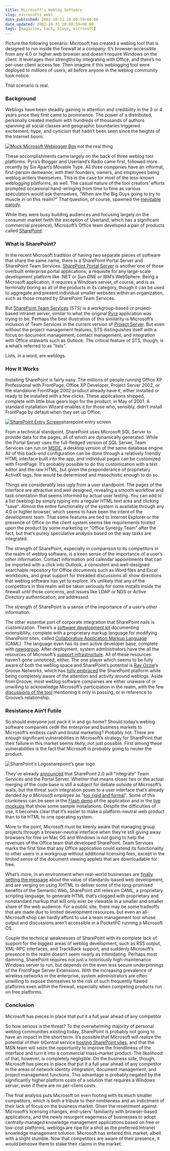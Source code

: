 ```yaml
---
title: Microsoft's Weblog Software
slug: microsofts_webl
date_published: 2002-10-31 20:00:59+00:00
date_updated: 2002-10-31 20:00:59+00:00
tags: [magazine, tech, blogs, microsoft]
---
```

Picture the following scenario: Microsoft has created a weblog tool that is designed to run inside the firewall at a company. It’s browser-accessible from any 4.0 or higher web browser and doesn’t require Windows on the client. It leverages their strengths by integrating with Office, and there’s no per-user client access fee. Then imagine if this weblogging tool were deployed to *millions* of users, all before anyone in the weblog community took notice.

That scenario is real.

### Background

Weblogs have been steadily gaining in attention and credibility in the 3 or 4 years since they first came to prominence. The power of a distributed, personally created medium with hundreds of thousands of authors spanning all social classes and geographic boundaries triggered excitement, hype, and cynicism that hadn’t been seen since the heights of the Internet boom.

[![Mock Microsoft Weblogger Box](/images/msblog.jpg)](http://www.wrongwaygoback.com/wetlogarchive/archive.asp?2002_02_17_archive.html#9865330) not the real thing

These accomplishments came largely on the back of three weblog tool platforms. Pyra’s Blogger and Userland’s Radio came first, followed more recently by Six Apart’s Movable Type. All three companies have an informal, first-person demeanor, with their founders, owners, and employees being weblog writers themselves. This is the case for most of the less-known weblogging platforms, as well. The casual nature of the tool creators’ efforts prompted occasional hand-wringing from time to time as various speculators would ask themselves, “When are the Big Guys going to try to muscle in on this realm?” That question, of course, spawned the [inevitable parody](http://www.wrongwaygoback.com/wetlogarchive/archive.asp?2002_02_17_archive.html#9865330).

While they were busy building audiences and focusing largely on the consumer market (with the exception of Userland, which has a significant commercial presence), Microsoft’s Office team developed a pair of products called [SharePoint](http://www.microsoft.com/sharepoint/).

### What is SharePoint?

In the recent Microsoft tradition of having two separate pieces of software that share the same name, there is a SharePoint Portal Server and SharePoint Team Services. [SharePoint Portal Server](http://www.microsoft.com/sharepoint/portalserver.asp) is another one of those overbuilt enterprise portal applications, a requisite for any large-scale development platform like .NET or Sun ONE or IBM’s WebSphere. Being a Microsoft application, it requires a Windows server, of course, and is as terminally boring as all of the products in its category, though it can be used to aggregate and present individual smaller websites within an organization, such as those created by SharePoint Team Services.

But [SharePoint Team Services](http://www.microsoft.com/frontpage/sharepoint/fastfacts.htm) (STS) is a workgroup-based or project-based intranet server, similar to what the original [Pyra](http://www.theobvious.com/archive/2000/05/01.html) application was trying to be. Perhaps the best illustration of this similarity is Microsoft’s inclusion of Team Services in the current version of [Project Server](http://www.microsoft.com/projectserver/). But even without the project management features, STS distinguishes itself with a focus on document management, contact management, and integration with Office stalwarts such as Outlook. The critical feature of STS, though, is a what’s referred to as "lists".

Lists, in a word, are weblogs.

### How It Works

Installing SharePoint is fairly easy. The millions of people running Office XP Professional with FrontPage, Office XP Developer, Project Server 2002, or the standalone FrontPage 2002 product already have it, either installed or ready to be installed with a few clicks. These applications shipped, complete with little blue gears logo for the product, in May of 2001. A standard installation Wizard enables it for those who, sensibly, didn’t install FrontPage by default when they set up Office.

[![SharePoint Entry Screen](/images/sharepointlist_thumb.png)](https://cdn.glitch.global/71e5579f-aba0-499a-b200-01549a2a80ce/sharepointlist.png?v=1730091428500)sharepoint entry screen

From a technical standpoint, SharePoint uses Microsoft SQL Server to provide data for the pages, all of which are dynamically generated. While the Portal Server uses the full-fledged version of SQL Server, Team Services can run on [MSDE](http://www.microsoft.com/sql/techinfo/development/2000/MSDE2000.asp), a desktop version of the same database engine. All of this back-end configuration can be done through a relatively friendly HTML interface built into the app, and individual pages can be customized with FrontPage. It’s probably possible to do this customization with a text editor and the raw HTML, but given the preponderance of proprietary ActiveX tags, few would be determined and masochistic enough to do so.

Things are considerably less ugly from a user standpoint. The pages of the interface are attractive and well designed, revealing a smooth workflow and task orientation that seems informed by actual user testing. You can add to a list (weblog) by simply typing into a regular HTML text area and clicking "save". Almost the entire functionality of the system is available through any 4.0 or higher browser, which seems to have been the intent of the development team. That some features are tied to Internet Explorer or the presence of Office on the client system seems like requirements foisted upon the product by some marketing or "Office Synergy Team" after the fact, but that’s purely speculative analysis based on the way tasks are integrated.

The strength of SharePoint, especially in comparison to its competitors in the realm of weblog software, is a keen sense of the importance of a user’s *other* information. Contact information and calendar appointments that can be imported with a click into Outlook, a consistent and well-designed searchable repository for Office documents such as Word files and Excel workbooks, and great support for threaded discussions all show directions that weblog software has yet to explore. It’s unlikely that any of the competitors in this realm will be taken seriously for some installs inside the firewall *until* those concerns, and issues like LDAP or NDS or Active Directory authentication, are addressed.

The strength of SharePoint is a sense of the importance of a user’s *other* information.

The other essential part of corporate integration that SharePoint nails is customization. There’s a [software development kit](http://msdn.microsoft.com/library/default.asp?url=/library/en-us/spsdk11/Intro/introduc.asp) documenting extensibility, complete with a proprietary markup language for modifying SharePoint sites, called [Collaborative Application Markup Language](http://msdn.microsoft.com/library/default.asp?url=/library/en-us/spsdk11/caml_schema/spxmlconcaml.asp) (CAML). The language even has its own active developer base, complete with [newsgroup](news://msnews.microsoft.com/microsoft.public.sharepoint.teamservices.caml). After deployment, system administrators have the all the resources of Microsoft’s [support infrastructure](http://www.microsoft.com/technet/treeview/default.asp?url=/technet/prodtechnol/sharepnt/default.asp). All of these resources haven’t gone unnoticed, either. The one player which seems to be fully aware of both the weblog space and SharePoint’s potential is [Ray Ozzie](http://www.ozzie.net/blog/)‘s Groove Networks, which has [fully embraced](http://www.groove.net/about/microsoft/sharepoint.html) the SharePoint platform while being completely aware of the attention and activity around weblogs. Aside from Groove, most weblog software companies are either unaware of or unwilling to acknowledge Microsoft’s participation in the realm, with the few [discussions of the tool](http://theflangynews.editthispage.com/2002/03/26) mentioning it only in passing, or in reference to Groove’s relationship.

### Resistance Ain’t Futile

So should everyone just pack it in and go home? Should today’s weblog software companies cede the enterprise and business markets to Microsoft’s endless cash and brutal marketing? Probably not. There are enough significant vulnerabilities in Microsoft’s strategy for SharePoint that their failure in this market seems *likely*, not just possible. First among these vulnerabilities is the fact that Microsoft is probably going to neuter the product.

![SharePoint's Logo](/images/gears.gif)sharepoint’s gear logo

They’ve already [announced](http://www.crn.com/Sections/BreakingNews/breakingnews.asp?ArticleID=36329) that SharePoint 2.0 will “integrate” Team Services and the Portal Server. Whether that means closer ties or the actual merging of the code base is still a subject for debate outside of Microsoft’s walls, but the threat such integration poses to a user interface that’s already derided *by a Microsoft employee* as "[too rigid and formal](http://sapid.com/tww/archives/2002/03/26.html)". Some of this clunkiness can be seen in the [Flash demo](http://www.microsoft.com/frontpage/sharepoint/howto.htm) of the application and in the [live mockups](http://www.sharepointsample.com/samplesites.htm) that show some sample installations. Despite the difficulties of use, it becomes clear that it’s easier to make a platform-neutral web product than to tie HTML to one operating system.

More to the point, Microsoft must be keenly aware that managing group projects through a browser-neutral interface when they’re still giving away browsers for free on Mac OS and Windows is *not* going to help the revenues of the Office team that developed SharePoint. Team Services marks the first time that any Office application could extend its functionality to other users in a workgroup without additional licensing fees, except in the limited sense of the document viewing applets that are downloadable for free.

What’s more, in an environment when real-world businesses are [finally getting the message](http://devedge.netscape.com/viewsource/2002/wired-interview/) about the value of standards-based web development, and are verging on using XHTML to deliver some of the long-promised benefits of the Semantic Web, SharePoint still relies on CAML, a proprietary scripting language, to generate HTML that’s clogged with proprietary and nonstandard markup that will only ever be viewable in a smaller and smaller share of the web audience. For a public site, there may be some tradeoffs that are made due to limited development resources, but even an all-Microsoft shop can hardly afford to use a team management tool whose output and discussions aren’t accessible in a PocketPC running a Microsoft OS.

Couple the technical weaknesses of SharePoint with its complete lack of support for the biggest areas of weblog development, such as RSS output, XML-RPC interfaces, and TrackBack support, and suddenly Microsoft’s presence in the realm doesn’t seem nearly as intimidating. Perhaps most damning, SharePoint requires not just a notoriously high-maintenance Windows server to run, but depends on the even less secure underpinnings of the FrontPage Server Extensions. With the increasing prevalence of wireless networks in the enterprise, system administrators are often unwilling to expose themselves to the risk of such frequently flawed platforms even *within* the firewall, especially when competing products run on free platforms.

### Conclusion

Microsoft has pieces in place that put it a full year ahead of any competitor

So how serious is the threat? To the overwhelming majority of personal weblog communities existing today, SharePoint is probably not going to have an impact in the short term. It’s possible that Microsoft will realize the potential of their bCentral service [hosting SharePoint sites](http://www.bcentral.com/products/sp/), and that the MSN team will seize the opportunity to improve the friendliness of the interface and turn it into a commercial mass-market product. The *likelihood* of that, however, is completely negligible. On the business side, though, Microsoft has pieces in place that put it a full year ahead of any competitor in the areas of network identity integration, document management, and project management functions. This advantage is probably negated by the significantly higher platform costs of a solution that requires a Windows server, even if there are no per-client costs.

The final analysis puts Microsoft on even footing with its much smaller competitors, which is both a tribute to their nimbleness and an indictment of their lack of focus on the business market. Given the resentment against Microsoft’s licensing changes, end-users’ familiarity with browser-based applications, and the newly resurgent eagerness of businesses to adopt centrally-managed knowledge management applications based on free or low-cost platforms, weblogs are ripe for a shot as the preferred Intranet knowledge management solution. Microsoft has entered this market, albeit with a slight stumble. Now that competitors are aware of their presence, it would behoove them to stake their claims in the market.
